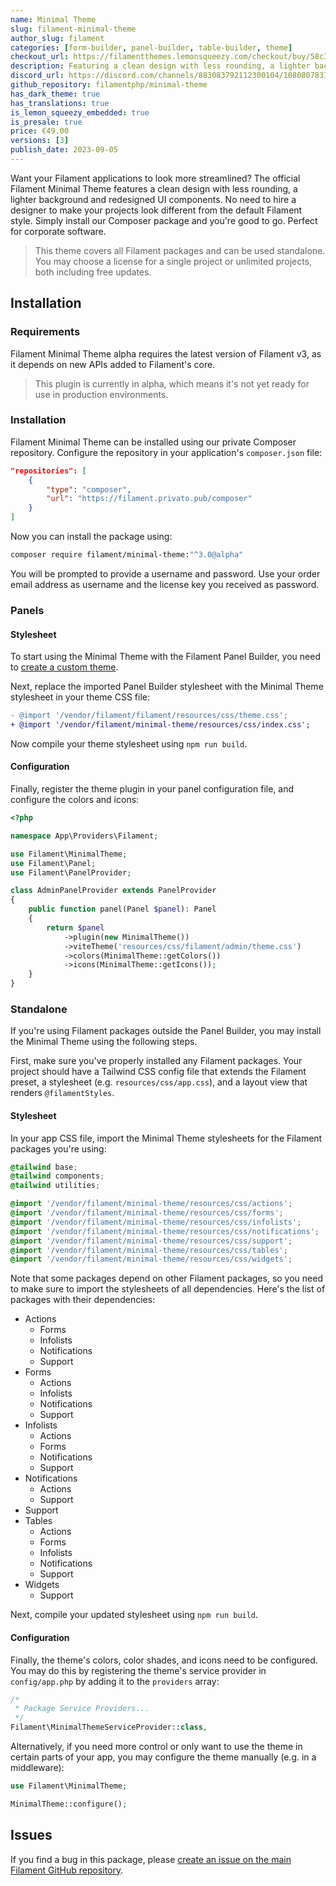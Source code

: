 ```yaml
---
name: Minimal Theme
slug: filament-minimal-theme
author_slug: filament
categories: [form-builder, panel-builder, table-builder, theme]
checkout_url: https://filamentthemes.lemonsqueezy.com/checkout/buy/58c32592-f76a-4685-aba2-65487cbcd3cc?embed=1&logo=0
description: Featuring a clean design with less rounding, a lighter background and redesigned UI components.
discord_url: https://discord.com/channels/883083792112300104/1080807837833384017
github_repository: filamentphp/minimal-theme
has_dark_theme: true
has_translations: true
is_lemon_squeezy_embedded: true
is_presale: true
price: €49.00
versions: [3]
publish_date: 2023-09-05
---
```


Want your Filament applications to look more streamlined? The official Filament Minimal Theme features a clean design with less rounding, a lighter background and redesigned UI components. No need to hire a designer to make your projects look different from the default Filament style. Simply install our Composer package and you're good to go. Perfect for corporate software.

> This theme covers all Filament packages and can be used standalone. You may choose a license for a single project or unlimited projects, both including free updates.

## Installation

### Requirements

Filament Minimal Theme alpha requires the latest version of Filament v3, as it depends on new APIs added to Filament's core.

> This plugin is currently in alpha, which means it's not yet ready for use in production environments.

### Installation

Filament Minimal Theme can be installed using our private Composer repository. Configure the repository in your application's `composer.json` file:

```json
"repositories": [
    {
        "type": "composer",
        "url": "https://filament.privato.pub/composer"
    }
]
```

Now you can install the package using:

```bash
composer require filament/minimal-theme:"^3.0@alpha"
```

You will be prompted to provide a username and password. Use your order email address as username and the license key you received as password.

### Panels

#### Stylesheet

To start using the Minimal Theme with the Filament Panel Builder, you need to [create a custom theme](https://filamentphp.com/docs/3.x/panels/themes#creating-a-custom-theme).

Next, replace the imported Panel Builder stylesheet with the Minimal Theme stylesheet in your theme CSS file:

```diff
- @import '/vendor/filament/filament/resources/css/theme.css';
+ @import '/vendor/filament/minimal-theme/resources/css/index.css';
```

Now compile your theme stylesheet using `npm run build`.

#### Configuration

Finally, register the theme plugin in your panel configuration file, and configure the colors and icons:

```php
<?php

namespace App\Providers\Filament;

use Filament\MinimalTheme;
use Filament\Panel;
use Filament\PanelProvider;

class AdminPanelProvider extends PanelProvider
{
    public function panel(Panel $panel): Panel
    {
        return $panel
            ->plugin(new MinimalTheme())
            ->viteTheme('resources/css/filament/admin/theme.css')
            ->colors(MinimalTheme::getColors())
            ->icons(MinimalTheme::getIcons());
    }
}
```

### Standalone

If you're using Filament packages outside the Panel Builder, you may install the Minimal Theme using the following steps.

First, make sure you've properly installed any Filament packages. Your project should have a Tailwind CSS config file that extends the Filament preset, a stylesheet (e.g. `resources/css/app.css`), and a layout view that renders `@filamentStyles`.

#### Stylesheet

In your app CSS file, import the Minimal Theme stylesheets for the Filament packages you're using:

```css
@tailwind base;
@tailwind components;
@tailwind utilities;

@import '/vendor/filament/minimal-theme/resources/css/actions';
@import '/vendor/filament/minimal-theme/resources/css/forms';
@import '/vendor/filament/minimal-theme/resources/css/infolists';
@import '/vendor/filament/minimal-theme/resources/css/notifications';
@import '/vendor/filament/minimal-theme/resources/css/support';
@import '/vendor/filament/minimal-theme/resources/css/tables';
@import '/vendor/filament/minimal-theme/resources/css/widgets';
```

Note that some packages depend on other Filament packages, so you need to make sure to import the stylesheets of all dependencies. Here's the list of packages with their dependencies:

- Actions
    - Forms
    - Infolists
    - Notifications
    - Support
- Forms
    - Actions
    - Infolists
    - Notifications
    - Support
- Infolists
    - Actions
    - Forms
    - Notifications
    - Support
- Notifications
    - Actions
    - Support
- Support
- Tables
    - Actions
    - Forms
    - Infolists
    - Notifications
    - Support
- Widgets
    - Support

Next, compile your updated stylesheet using `npm run build`.

#### Configuration

Finally, the theme's colors, color shades, and icons need to be configured. You may do this by registering the theme's service provider in `config/app.php` by adding it to the `providers` array:

```php
/*
 * Package Service Providers...
 */
Filament\MinimalThemeServiceProvider::class,
```

Alternatively, if you need more control or only want to use the theme in certain parts of your app, you may configure the theme manually (e.g. in a middleware):

```php
use Filament\MinimalTheme;

MinimalTheme::configure();
```

## Issues

If you find a bug in this package, please [create an issue on the main Filament GitHub repository](https://github.com/filamentphp/filament/issues/new?assignees=&labels=bug%2Cunconfirmed%2Clow+priority&projects=&template=bug_report.yml).
